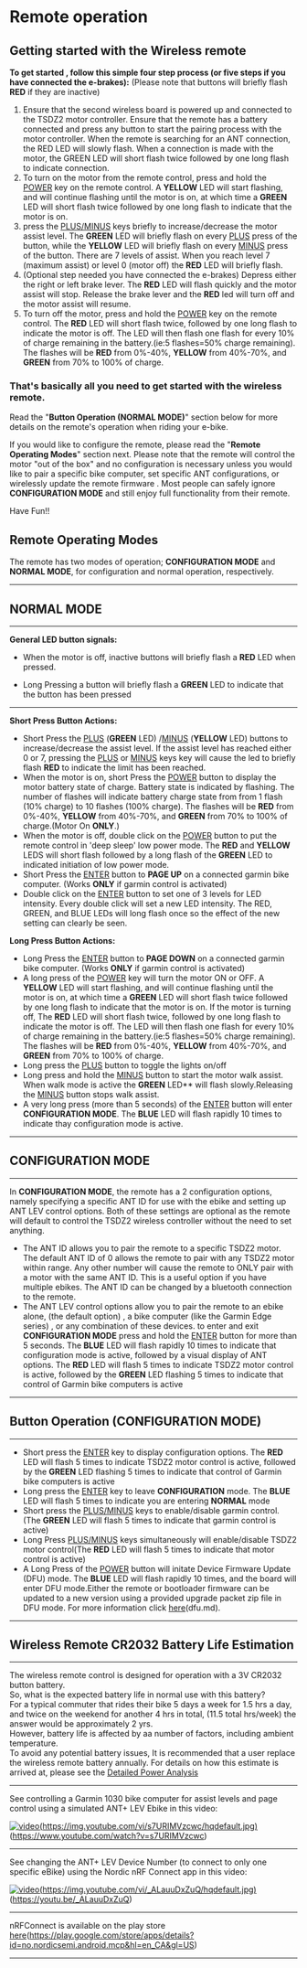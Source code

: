 # **Remote operation**

## Getting started with the Wireless remote 

**To get started , follow this simple four step process (or five steps if you have connected the e-brakes):**
(Please note that buttons will briefly flash **RED** if they are inactive)

1. Ensure that the second wireless board is powered up and connected to the TSDZ2 motor controller. Ensure that the remote has a battery connected and press any button to start the pairing process with the motor controller. When the remote is searching for an ANT connection, the RED LED will slowly flash. When a connection is made with the motor, the GREEN LED will short flash twice followed by one long flash to indicate connection.
2. To turn on the motor from the remote control, press and hold the [POWER]() key on the remote control. A  **YELLOW** LED will start flashing, and will continue flashing until the motor is on, at which time a **GREEN** LED will short flash twice followed by one long flash to indicate that the motor is on.
3. press the [PLUS/MINUS]() keys briefly to increase/decrease the motor assist level. The **GREEN** LED will briefly flash on every [PLUS]() press of the button, while the **YELLOW** LED will briefly flash on every [MINUS]() press of the button. There are 7 levels of assist. When you reach level 7 (maximum assist) or level 0 (motor off) the **RED** LED will briefly flash.
4. (Optional step needed you have connected the e-brakes) Depress either the right or left brake lever. The **RED** LED will flash quickly and the motor assist will stop. Release the brake lever and the **RED** led will turn off and the motor assist will resume.
5. To turn off the motor, press and hold the [POWER]() key on the remote control. The **RED** LED will short flash twice, followed by one long flash to indicate the motor is off. The LED will then flash one flash for every 10% of charge remaining in the battery.(ie:5 flashes=50% charge remaining). The flashes will be **RED** from 0%-40%, **YELLOW** from 40%-70%, and **GREEN** from 70% to 100% of charge.

### **That's basically all you need to get started with the wireless remote.**

Read the "**Button Operation (NORMAL MODE)**" section below for more details on the remote's operation when riding your e-bike.

If you would like to configure the remote, please read the "**Remote Operating Modes**" section next. Please note that the remote will control the motor "out of the box" and no configuration is necessary unless you would like to pair a specific bike computer, set specific ANT configurations, or wirelessly update the remote firmware . Most people can safely ignore **CONFIGURATION MODE** and still enjoy full functionality from their remote.

Have Fun!!

## Remote Operating Modes
The remote has two modes of operation; **CONFIGURATION MODE** and **NORMAL MODE**, for configuration and normal operation, respectively.

----

## NORMAL MODE

----

**General LED button signals:**

* When the motor is off, inactive buttons will briefly flash a **RED** LED when pressed.

* Long Pressing a button will briefly flash a **GREEN** LED to indicate that the button has been pressed
  
----
**Short Press Button Actions:**

* Short Press the [PLUS]() (**GREEN** LED) /[MINUS]() (**YELLOW** LED) buttons to increase/decrease the assist level. If the assist level has reached either 0 or 7, pressing the [PLUS]() or [MINUS]() keys key will cause the led to briefly flash **RED** to indicate the limit has been reached. 
* When the motor is on, short Press the [POWER]() button to display the motor battery state of charge. Battery state is indicated by flashing. The number of flashes will indicate battery charge state from from 1 flash (10% charge) to 10 flashes (100% charge). The flashes will be **RED** from 0%-40%, **YELLOW** from 40%-70%, and **GREEN** from 70% to 100% of charge.(Motor On **ONLY**.)  
* When the motor is off, double click on the [POWER]() button to put the remote control in 'deep sleep' low power mode. The **RED** and **YELLOW** LEDS will short flash followed by a long flash of the **GREEN** LED to indicated initiation of low power mode.
 * Short Press the [ENTER]() button to **PAGE UP** on a connected garmin bike computer. (Works **ONLY** if garmin control is activated)
 * Double click on the [ENTER]() button to set one of 3 levels for LED intensity. Every  double click will set a new LED intensity. The RED, GREEN, and BLUE LEDs will long flash once so the effect of the new setting can clearly be seen.

  
**Long Press Button Actions:**

* Long Press the [ENTER]() button to **PAGE DOWN** on a connected garmin bike computer. (Works **ONLY** if garmin control is activated)
* A long press of the [POWER]() key will turn the motor ON or OFF. A  **YELLOW** LED will start flashing, and will continue flashing until the motor is on, at which time a **GREEN** LED will short flash twice followed by one long flash to indicate that the motor is on. If the motor is turning off, The **RED** LED will short flash twice, followed by one long flash to indicate the motor is off. The LED will then flash one flash for every 10% of charge remaining in the battery.(ie:5 flashes=50% charge remaining). The flashes will be **RED** from 0%-40%, **YELLOW** from 40%-70%, and **GREEN** from 70% to 100% of charge.
* Long press the [PLUS]() button to toggle the lights on/off 
* Long press and hold the [MINUS]() button to start the motor walk assist. When walk mode is active the **GREEN**  LED** will flash slowly.Releasing the [MINUS]() button stops walk assist.
* A very long press (more than 5 seconds) of the [ENTER]() button will enter **CONFIGURATION MODE**. The **BLUE** LED will flash rapidly 10 times to indicate thay configuration mode is active.
  
----

## CONFIGURATION MODE

----
In **CONFIGURATION MODE**, the remote has a 2 configuration options, namely specifying a specific ANT ID for use with the ebike and setting up ANT LEV control options. Both of these settings are optional as the remote will default to control the TSDZ2 wireless controller without the need to set anything.

* The ANT ID allows you to pair the remote to a specific TSDZ2 motor. The default ANT ID of 0 allows the remote to pair with any TSDZ2 motor within range. Any other number will cause the remote to ONLY pair with a motor with the same ANT ID. This is a useful option if you have multiple ebikes. The ANT ID can be changed by a bluetooth connection to the remote.
* The ANT LEV control options allow you to pair the remote to an ebike alone, (the default option) , a bike computer (like the Garmin Edge series) , or any combination of these devices.
to enter and exit **CONFIGURATION MODE** press and hold the [ENTER]() button for more than 5 seconds. The **BLUE** LED will flash rapidly 10 times to indicate that configuration mode is active, followed by a visual display of ANT  options. The **RED** LED will flash 5 times to indicate TSDZ2 motor control is active, followed by the **GREEN** LED flashing 5 times to indicate that control of Garmin bike computers is active <br>

----

## Button Operation (CONFIGURATION MODE)

----

* Short press the [ENTER]() key to display configuration options. The **RED** LED will flash 5 times to indicate TSDZ2 motor control is active, followed by the **GREEN** LED flashing 5 times to indicate that control of Garmin bike computers is active
* Long press the [ENTER]() key to leave **CONFIGURATION**  mode. The **BLUE** LED will flash 5 times to indicate you are entering **NORMAL** mode
* Short press the [PLUS/MINUS]() keys to enable/disable garmin control. (The **GREEN** LED will flash 5 times to indicate that garmin control is active)
* Long Press [PLUS/MINUS]() keys simultaneously will enable/disable TSDZ2 motor control(The **RED** LED will flash 5 times to indicate that motor control is active)
* A Long Press of the [POWER]() button will initate Device Firmware Update (DFU) mode.  The **BLUE** LED will flash rapidly 10 times, and the board will enter DFU mode.Either the remote or bootloader firmware can be updated to a new version using a provided upgrade packet zip file in DFU mode. For more information click [here]()(dfu.md).



----

## Wireless Remote CR2032 Battery Life Estimation

----

The wireless remote control is designed for operation with a 3V CR2032 button battery.<br>
So, what is the expected battery life in normal use with this battery?<br>
For a typical commuter  that rides their bike 5 days a week for 1.5 hrs a day, and twice on the  weekend for another 4 hrs in total, (11.5 total hrs/week) the answer would be approximately 2 yrs.<br>
However, battery life is affected by aa number of factors, including ambient temperature.<br>To avoid any potential battery issues, It is recommended that a user replace the wireless remote battery annually.
For details on how this estimate is arrived at, please see the [Detailed Power Analysis](Power_Analysis.md)

----
See controlling a Garmin 1030 bike computer for assist levels and page control using a simulated ANT+ LEV Ebike in this video:

[![video]()(https://img.youtube.com/vi/s7URIMVzcwc/hqdefault.jpg)]()(https://www.youtube.com/watch?v=s7URIMVzcwc)

----

See changing the ANT+ LEV Device Number (to connect to only one specific eBike) using the Nordic nRF Connect app in this video:

[![video]()(https://img.youtube.com/vi/_ALauuDxZuQ/hqdefault.jpg)]()(https://youtu.be/_ALauuDxZuQ) 

----

nRFConnect is available on the play store [here]()(https://play.google.com/store/apps/details?id=no.nordicsemi.android.mcp&hl=en_CA&gl=US)

----
